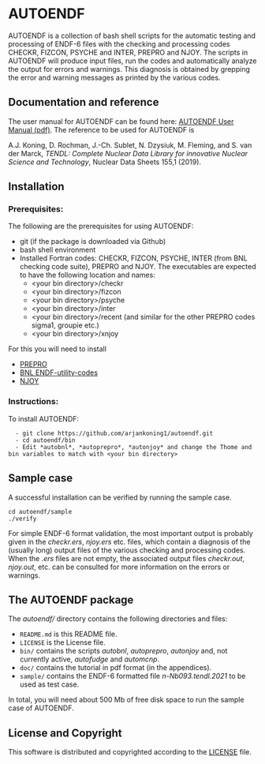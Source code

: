 
# AUTOENDF
AUTOENDF is a collection of bash shell scripts for the automatic testing and processing of ENDF-6 files 
with the checking and processing codes CHECKR, FIZCON, PSYCHE and INTER, PREPRO and NJOY. 
The scripts in AUTOENDF will produce input files, run the codes and automatically analyze the output for errors and warnings. 
This diagnosis is obtained by grepping the error and warning messages as printed by the various codes.

## Documentation and reference
The user manual for AUTOENDF can be found here: [AUTOENDF User Manual (pdf)](https://github.com/arjankoning1/autoendf/blob/main/doc/tools.pdf).
The reference to be used for AUTOENDF is

A.J. Koning, D. Rochman, J.-Ch. Sublet, N. Dzysiuk, M. Fleming, and S. van der Marck, *TENDL: Complete Nuclear Data Library for innovative Nuclear Science and Technology*, Nuclear Data Sheets 155,1 (2019).

## Installation

### Prerequisites:

The following are the prerequisites for using AUTOENDF:
  - git (if the package is downloaded via Github)
  - bash shell environment
  - Installed Fortran codes: CHECKR, FIZCON, PSYCHE, INTER (from BNL checking code suite), PREPRO and NJOY. The executables are expected to have the following location and names:
    - \<your bin directory\>/checkr
    - \<your bin directory\>/fizcon
    - \<your bin directory\>/psyche
    - \<your bin directory\>/inter
    - \<your bin directory\>/recent  (and similar for the other PREPRO codes sigma1, groupie etc.)
    - \<your bin directory\>/xnjoy

For this you will need to install
  - [PREPRO](https://github.com/IAEA-NDS/PREPRO)
  - [BNL ENDF-utility-codes](https://github.com/IAEA-NDS/ENDF-utility-codes)
  - [NJOY](https://github.com/njoy)

### Instructions:

To install AUTOENDF:
```
  - git clone https://github.com/arjankoning1/autoendf.git
  - cd autoendf/bin
  - Edit *autobnl*, *autoprepro*, *autonjoy* and change the Thome and bin variables to match with <your bin directory>
```

## Sample case

A successful installation can be verified by running the sample case. 
```
cd autoendf/sample
./verify
```

For simple ENDF-6 format validation, the most important output is probably given in the *checkr.ers*, *njoy.ers* etc. files, 
which contain a diagnosis of the (usually long) output files of the various checking and processing codes. 
When the *.ers* files are not empty, the associated output files *checkr.out*, *njoy.out*, 
etc. can be consulted for more information on the errors or warnings.

## The AUTOENDF package

The *autoendf/* directory contains the following directories and files:

+ `README.md` is this README file.
+ `LICENSE` is the License file.
+ `bin/` contains the scripts *autobnl*, *autoprepro*, *autonjoy* and, not currently active, *autofudge* and *automcnp*.
+ `doc/` contains the tutorial in pdf format (in the appendices).
+ `sample/` contains the ENDF-6 formatted file *n-Nb093.tendl.2021* to be used as test case.

In total, you will need about 500 Mb of free disk space to run the sample case of AUTOENDF.

## License and Copyright
This software is distributed and copyrighted according to the [LICENSE](LICENSE) file.
